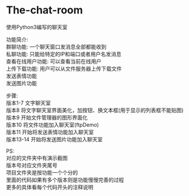 # The-chat-room
使用Python3编写的聊天室

功能简介:<br>
 群聊功能: 一个聊天窗口发消息全部都能收到<br>
 私聊功能: 只能给特定的IP和端口或者用户名发消息<br>
 查看在线用户功能: 可以查看当前在线用户<br>
 上传下载功能: 用户可以从文件服务器上传下载文件<br>
 发送表情功能<br>
 发送图片功能<br>

步骤:<br>
 版本1-7 文字聊天室<br>
 版本8 将文字聊天室界面美化，加按钮、换文本框(用于显示的列表框不能贴图)<br>
 版本9 开始文件管理器的图形界面化<br>
 版本10 将文件功能加入聊天室(ftpDemo)<br>
 版本11 开始将发送表情功能加入聊天室<br>
 版本13-14 开始将发送图片功能加入聊天室<br>
 
PS:<br>
 对应的文件夹中有演示截图<br>
 版本号对应文件夹尾号<br>
 项目文件夹是按功能一个个分的<br>
 里面的代码如果有多个版本则是功能慢慢完善的过程<br>
 更多的具体看每个代码开头的注释说明<br>
 
